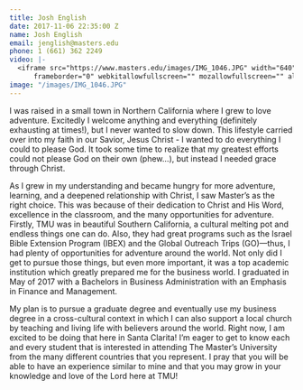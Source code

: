 ```yaml
---
title: Josh English
date: 2017-11-06 22:35:00 Z
name: Josh English
email: jenglish@masters.edu
phone: 1 (661) 362 2249
video: |-
  <iframe src="https://www.masters.edu/images/IMG_1046.JPG" width="640" height="360"
      frameborder="0" webkitallowfullscreen="" mozallowfullscreen="" allowfullscreen=""></iframe>
image: "/images/IMG_1046.JPG"
---
```


I was raised in a small town in Northern California where I grew to love adventure. Excitedly I welcome anything and everything (definitely exhausting at times!), but I never wanted to slow down. This lifestyle carried over into my faith in our Savior, Jesus Christ - I wanted to do everything I could to please God. It took some time to realize that my greatest efforts could not please God on their own (phew...), but instead I needed grace through Christ.

As I grew in my understanding and became hungry for more adventure, learning, and a deepened relationship with Christ, I saw Master’s as the right choice. This was because of their dedication to Christ and His Word, excellence in the classroom, and the many opportunities for adventure. Firstly, TMU was in beautiful Southern California, a cultural melting pot and endless things one can do. Also, they had great programs such as the Israel Bible Extension Program (IBEX) and the Global Outreach Trips (GO)—thus, I had plenty of opportunities for adventure around the world. Not only did I get to pursue those things, but even more important, it was a top academic institution which greatly prepared me for the business world. I graduated in May of 2017 with a Bachelors in Business Administration with an Emphasis in Finance and Management.

My plan is to pursue a graduate degree and eventually use my business degree in a cross-cultural context in which I can also support a local church by teaching and living life with believers around the world. Right now, I am excited to be doing that here in Santa Clarita! I’m eager to get to know each and every student that is interested in attending The Master’s University from the many different countries that you represent. I pray that you will be able to have an experience similar to mine and that you may grow in your knowledge and love of the Lord here at TMU!